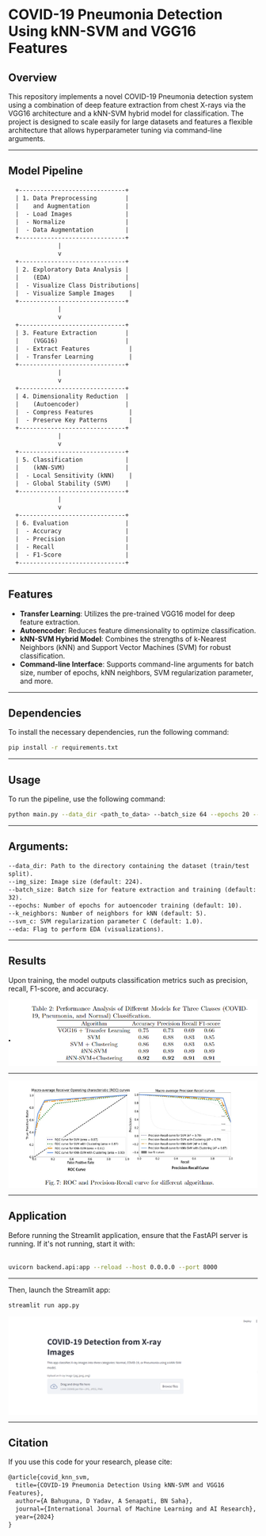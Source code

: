 # COVID-19 Pneumonia Detection Using kNN-SVM and VGG16 Features

## Overview
This repository implements a novel COVID-19 Pneumonia detection system using a combination of deep feature extraction from chest X-rays via the VGG16 architecture and a kNN-SVM hybrid model for classification. The project is designed to scale easily for large datasets and features a flexible architecture that allows hyperparameter tuning via command-line arguments.

---

## Model Pipeline

      +------------------------------+
      | 1. Data Preprocessing        |
      |    and Augmentation          |
      |  - Load Images               |
      |  - Normalize                 |
      |  - Data Augmentation         |
      +------------------------------+
                  |
                  v
      +------------------------------+
      | 2. Exploratory Data Analysis |
      |    (EDA)                     |
      |  - Visualize Class Distributions|
      |  - Visualize Sample Images    |
      +------------------------------+
                  |
                  v
      +------------------------------+
      | 3. Feature Extraction        |
      |    (VGG16)                   |
      |  - Extract Features           |
      |  - Transfer Learning          |
      +------------------------------+
                  |
                  v
      +------------------------------+
      | 4. Dimensionality Reduction  |
      |    (Autoencoder)             |
      |  - Compress Features          |
      |  - Preserve Key Patterns      |
      +------------------------------+
                  |
                  v
      +------------------------------+
      | 5. Classification            |
      |    (kNN-SVM)                 |
      |  - Local Sensitivity (kNN)    |
      |  - Global Stability (SVM)    |
      +------------------------------+
                  |
                  v
      +------------------------------+
      | 6. Evaluation                |
      |  - Accuracy                  |
      |  - Precision                 |
      |  - Recall                    |
      |  - F1-Score                  |
      +------------------------------+

---

## Features
- **Transfer Learning**: Utilizes the pre-trained VGG16 model for deep feature extraction.
- **Autoencoder**: Reduces feature dimensionality to optimize classification.
- **kNN-SVM Hybrid Model**: Combines the strengths of k-Nearest Neighbors (kNN) and Support Vector Machines (SVM) for robust classification.
- **Command-line Interface**: Supports command-line arguments for batch size, number of epochs, kNN neighbors, SVM regularization parameter, and more.

---

## Dependencies
To install the necessary dependencies, run the following command:

```bash
pip install -r requirements.txt

```
---

## Usage
To run the pipeline, use the following command:

```bash
python main.py --data_dir <path_to_data> --batch_size 64 --epochs 20 --k_neighbors 7 --svm_c 0.5 --eda
```
---

## Arguments:

    --data_dir: Path to the directory containing the dataset (train/test split).
    --img_size: Image size (default: 224).
    --batch_size: Batch size for feature extraction and training (default: 32).
    --epochs: Number of epochs for autoencoder training (default: 10).
    --k_neighbors: Number of neighbors for kNN (default: 5).
    --svm_c: SVM regularization parameter C (default: 1.0).
    --eda: Flag to perform EDA (visualizations).

---

## Results
Upon training, the model outputs classification metrics such as precision, recall, F1-score, and accuracy.
<p align = 'left'>
  <img src = './utils/perfomance analysis.png' align = 'center'>
</p>

---

<p align = 'left'>
  <img src = './utils/curve.png' align = 'center'>
</p>

---

## Application

  Before running the Streamlit application, ensure that the FastAPI server is running. If it's not running, start it with:

```bash

uvicorn backend.api:app --reload --host 0.0.0.0 --port 8000
```

---

Then, launch the Streamlit app:

```bash
streamlit run app.py

```

<p align = 'left'>
  <img src = './utils/app_image.png' align = 'center'>
</p>

---

## Citation
If you use this code for your research, please cite:

    @article{covid_knn_svm,
      title={COVID-19 Pneumonia Detection Using kNN-SVM and VGG16 Features},
      author={A Bahuguna, D Yadav, A Senapati, BN Saha},
      journal={International Journal of Machine Learning and AI Research},
      year={2024}
    }

    

